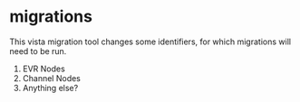 # migrations

This vista migration tool changes some identifiers, for which migrations will
need to be run.

1) EVR Nodes
2) Channel Nodes
3) Anything else?

